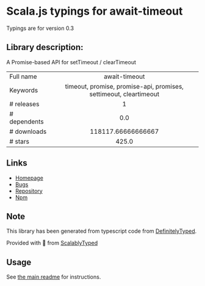 
# Scala.js typings for await-timeout

Typings are for version 0.3

## Library description:
A Promise-based API for setTimeout / clearTimeout

|                    |                 |
| ------------------ | :-------------: |
| Full name          | await-timeout |
| Keywords           | timeout, promise, promise-api, promises, settimeout, cleartimeout |
| # releases         | 1 |
| # dependents       | 0.0 |
| # downloads        | 118117.66666666667 |
| # stars            | 425.0 |

## Links
- [Homepage](https://github.com/vitalets/await-timeout#readme)
- [Bugs](https://github.com/vitalets/await-timeout/issues)
- [Repository](https://github.com/vitalets/await-timeout)
- [Npm](https://www.npmjs.com/package/await-timeout)
    


## Note
This library has been generated from typescript code from [DefinitelyTyped](https://definitelytyped.org).

Provided with :purple_heart: from [ScalablyTyped](https://github.com/oyvindberg/ScalablyTyped)

## Usage
See [the main readme](../../readme.md) for instructions.


